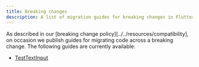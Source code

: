 ```yaml
---
title: Breaking changes
description: A list of migration guides for breaking changes in Flutter.
---
```


As described in our [breaking change
policy][../../resources/compatibility], on occasion we publish guides
for migrating code across a breaking change. The following guides are
currently available:

* [TestTextInput](test_text_input.md)
